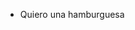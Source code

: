 - Quiero una hamburguesa
  

<!---
testtype-pyy/testtype-pyy is a ✨ special ✨ repository because its `README.md` (this file) appears on your GitHub profile.
You can click the Preview link to take a look at your changes.
--->
